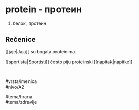 # protein - протеин

1. белок, протеин  

## Rečenice

[[jaje|Jaja]] su bogata proteinima.  

[[sportista|Sportisti]] često piju proteinski [[napitak|napitke]].  

<br>

#vrsta/imenica  
#nivo/A2  

#tema/hrana  
#tema/zdravlje  
